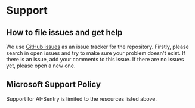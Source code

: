 # Support

## How to file issues and get help

We use [GitHub issues](https://github.com/microsoft/ai-sentry/issues) as an issue tracker for the repository. Firstly, please search in open issues and try to make sure your problem doesn't exist. If there is an issue, add your comments to this issue.
If there are no issues yet, please open a new one.

## Microsoft Support Policy

Support for AI-Sentry is limited to the resources listed above.
